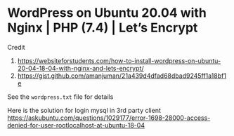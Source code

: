 #  WordPress on Ubuntu 20.04 with Nginx | PHP (7.4) | Let’s Encrypt

Credit
1. https://websiteforstudents.com/how-to-install-wordpress-on-ubuntu-20-04-18-04-with-nginx-and-lets-encrypt/
2. https://gist.github.com/amanjuman/21a439d4dfad68dbad9245ff1a18bf1e

See the `wordpress.txt` file for details

Here is the solution for login mysql in 3rd party client
https://askubuntu.com/questions/1029177/error-1698-28000-access-denied-for-user-rootlocalhost-at-ubuntu-18-04
